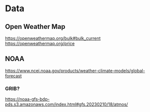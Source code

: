 # Data

## Open Weather Map
https://openweathermap.org/bulk#bulk_current
https://openweathermap.org/price

## NOAA
https://www.ncei.noaa.gov/products/weather-climate-models/global-forecast

### GRIB?
https://noaa-gfs-bdp-pds.s3.amazonaws.com/index.html#gfs.20230210/18/atmos/ 

